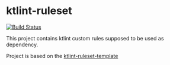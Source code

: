 # ktlint-ruleset

<p>
  <a href="https://travis-ci.org/pashc/ktlint-ruleset#">
    <img src="https://travis-ci.org/pashc/ktlint-ruleset.svg?branch=master" alt="Build Status" />
  </a>
</p>


This project contains ktlint custom rules supposed to be used as dependency.

Project is based on the [ktlint-ruleset-template](https://github.com/shyiko/ktlint/tree/master/ktlint-ruleset-template)